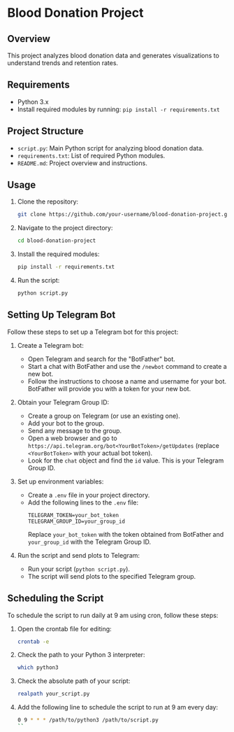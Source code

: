 # Blood Donation Project

## Overview

This project analyzes blood donation data and generates visualizations to understand trends and retention rates.

## Requirements

- Python 3.x
- Install required modules by running: `pip install -r requirements.txt`

## Project Structure

- `script.py`: Main Python script for analyzing blood donation data.
- `requirements.txt`: List of required Python modules.
- `README.md`: Project overview and instructions.

## Usage

1. Clone the repository:

    ```bash
    git clone https://github.com/your-username/blood-donation-project.git
    ```

2. Navigate to the project directory:

    ```bash
    cd blood-donation-project
    ```

3. Install the required modules:

    ```bash
    pip install -r requirements.txt
    ```

4. Run the script:

    ```bash
    python script.py
    ````

## Setting Up Telegram Bot

Follow these steps to set up a Telegram bot for this project:

1. Create a Telegram bot:
   - Open Telegram and search for the "BotFather" bot.
   - Start a chat with BotFather and use the `/newbot` command to create a new bot.
   - Follow the instructions to choose a name and username for your bot. BotFather will provide you with a token for your new bot.

2. Obtain your Telegram Group ID:
   - Create a group on Telegram (or use an existing one).
   - Add your bot to the group.
   - Send any message to the group.
   - Open a web browser and go to `https://api.telegram.org/bot<YourBotToken>/getUpdates` (replace `<YourBotToken>` with your actual bot token).
   - Look for the `chat` object and find the `id` value. This is your Telegram Group ID.

3. Set up environment variables:
   - Create a `.env` file in your project directory.
   - Add the following lines to the `.env` file:
     ```
     TELEGRAM_TOKEN=your_bot_token
     TELEGRAM_GROUP_ID=your_group_id
     ```
     Replace `your_bot_token` with the token obtained from BotFather and `your_group_id` with the Telegram Group ID.

4. Run the script and send plots to Telegram:
   - Run your script (`python script.py`).
   - The script will send plots to the specified Telegram group.

## Scheduling the Script

To schedule the script to run daily at 9 am using cron, follow these steps:

1. Open the crontab file for editing:

    ```bash
    crontab -e
    ```

2. Check the path to your Python 3 interpreter:

    ```bash
    which python3
    ```

3. Check the absolute path of your script:

    ```bash
    realpath your_script.py
    ```

4. Add the following line to schedule the script to run at 9 am every day:

    ```bash
    0 9 * * * /path/to/python3 /path/to/script.py
    ``